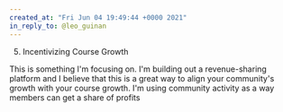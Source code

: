 ```yaml
---
created_at: "Fri Jun 04 19:49:44 +0000 2021"
in_reply_to: @leo_guinan
---
```


5. Incentivizing Course Growth

This is something I'm focusing on. I'm building out a revenue-sharing platform and I believe that this is a great way to align your community's growth with your course growth. I'm using community activity as a way members can get a share of profits